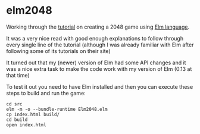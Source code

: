 # elm2048

Working through the [tutorial](http://scrambledeggsontoast.github.io/2014/05/09/writing-2048-elm/) on creating a 2048 game using [Elm language](http://elm-lang.org).

It was a very nice read with good enough explanations to follow through every
single line of the tutorial (although I was already familiar with Elm after
following some of its tutorials on their site)

It turned out that my (newer) version of Elm had some API changes and it was a
nice extra task to make the code work with my version of Elm (0.13 at that time)

To test it out you need to have Elm installed and then you can execute these
steps to build and run the game:

    cd src
    elm -m -o --bundle-runtime Elm2048.elm
    cp index.html build/
    cd build
    open index.html
